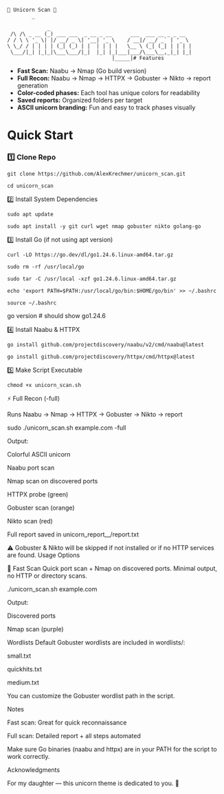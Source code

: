  ```
🦄 Unicorn Scan 🦄
         _                                              
```
```
             _                                              
 /\ /\ _ __ (_) ___ ___  _ __ _ __      ___  ___ __ _ _ __  
/ / \ \ '_ \| |/ __/ _ \| '__| '_ \    / __|/ __/ _` | '_ \ 
\ \_/ / | | | | (_| (_) | |  | | | |   \__ \ (_| (_| | | | |
 \___/|_| |_|_|\___\___/|_|  |_| |_|___|___/\___\__,_|_| |_|
                                  |_____|# Features
```

- **Fast Scan:** Naabu → Nmap (Go build version)
- **Full Recon:** Naabu → Nmap → HTTPX → Gobuster → Nikto → report generation
- **Color-coded phases:** Each tool has unique colors for readability
- **Saved reports:** Organized folders per target
- **ASCII unicorn branding:** Fun and easy to track phases visually

# Quick Start

### 1️⃣ Clone Repo
```
git clone https://github.com/AlexKrechmer/unicorn_scan.git

cd unicorn_scan
```
2️⃣ Install System Dependencies
```
sudo apt update

sudo apt install -y git curl wget nmap gobuster nikto golang-go
```
3️⃣ Install Go (if not using apt version)
```
curl -LO https://go.dev/dl/go1.24.6.linux-amd64.tar.gz

sudo rm -rf /usr/local/go

sudo tar -C /usr/local -xzf go1.24.6.linux-amd64.tar.gz

echo 'export PATH=$PATH:/usr/local/go/bin:$HOME/go/bin' >> ~/.bashrc

source ~/.bashrc
```
go version # should show go1.24.6

4️⃣ Install Naabu & HTTPX
```
go install github.com/projectdiscovery/naabu/v2/cmd/naabu@latest

go install github.com/projectdiscovery/httpx/cmd/httpx@latest
```
5️⃣ Make Script Executable
```
chmod +x unicorn_scan.sh
```
⚡ Full Recon (-full)

Runs Naabu → Nmap → HTTPX → Gobuster → Nikto → report

sudo ./unicorn_scan.sh example.com -full

Output:

Colorful ASCII unicorn

Naabu port scan

Nmap scan on discovered ports

HTTPX probe (green)

Gobuster scan (orange)

Nikto scan (red)

Full report saved in unicorn_report_<target>_<timestamp>/report.txt

⚠️ Gobuster & Nikto will be skipped if not installed or if no HTTP services are found.
Usage Options

🐴 Fast Scan
Quick port scan + Nmap on discovered ports. Minimal output, no HTTP or directory scans.

./unicorn_scan.sh example.com

Output:

Discovered ports

Nmap scan (purple)

Wordlists
Default Gobuster wordlists are included in wordlists/:

small.txt

quickhits.txt

medium.txt

You can customize the Gobuster wordlist path in the script.

Notes

Fast scan: Great for quick reconnaissance

Full scan: Detailed report + all steps automated

Make sure Go binaries (naabu and httpx) are in your PATH for the script to work correctly.

Acknowledgments

For my daughter — this unicorn theme is dedicated to you. 🦄     
